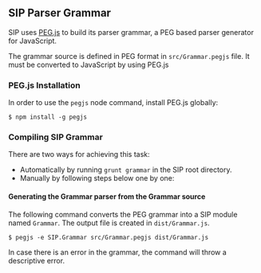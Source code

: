 ## SIP Parser Grammar

SIP uses [PEG.js](https://github.com/dmajda/pegjs) to build its parser grammar, a PEG based parser generator for JavaScript.

The grammar source is defined in PEG format in `src/Grammar.pegjs` file. It must be converted to JavaScript by using PEG.js


### PEG.js Installation


In order to use the `pegjs` node command, install PEG.js globally:
```
$ npm install -g pegjs
```

### Compiling SIP Grammar

There are two ways for achieving this task:

* Automatically by running `grunt grammar` in the SIP root directory.
* Manually by following steps below one by one:


#### Generating the Grammar parser from the Grammar source

The following command converts the PEG grammar into a SIP module named `Grammar`. The output file is created in `dist/Grammar.js`.
```
$ pegjs -e SIP.Grammar src/Grammar.pegjs dist/Grammar.js
```

In case there is an error in the grammar, the command will throw a descriptive error.

```
